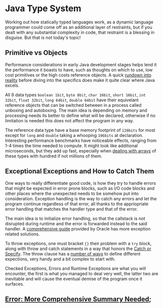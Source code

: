 # Java Type System

Working out how statically typed languages work, as a dynamic language programmer could come off as an additional layer of restraints, but if you dealt with any substantial complexity in code, that restraint is a blessing in disguise. But that is not today's topic!

## Primitive vs Objects

Performance considerations in early Java development stages helps lend it the performance it boasts to have, such as thoughts on which to use, low cost primitives or the high costs reference objects. A quick [rundown into reality](https://betterprogramming.pub/node-js-vs-spring-boot-which-should-you-choose-2366c2f76587) before diving into the specifics does make it quite clear where Java excels.

All 8 data types `boolean 1bit`, `byte 8bit`, `char 16bit`, `short 16bit`, `int 32bit`, `float 32bit`, `long 64bit`, `double 64bit` have their equivelant reference objects that can be switched between in a process called unboxing and autoboxing. The main idea is depending on memory and processing needs its better to define what will be declared, otherwise if no limitation is needed this does not affect the program in any way.

The reference data type have a base memory footprint of `128bits` for most except for `long` and `double` taking a whooping `196bits` at declaration. Interesting performance benchmarks have noticeable effects, ranging from 1-4 times the time needed to compute. It might look like additional microseconds, but they add up fast, especially when [dealing with arrays](https://www.baeldung.com/java-primitives-vs-objects) of these types with hundred if not millions of them.

## Exceptional Exceptions and How to Catch Them

One ways to really differentiate good code, is how they try to handle errors that might be expected in error prone blocks, such as I/O code blocks and other places where the unexpected needs to be somehow put into consideration. Exception handling is the way to catch any errors and let the program continue regardless of that error, all thanks to the appriopriate error handling that matches the handler type and that of the error.

The main idea is to initialize error handling, so that the callstack is not disrupted during runtime and the error is forwarded instead to the said handler. A [comprehensive guide](https://docs.oracle.com/javase/tutorial/essential/exceptions/advantages.html) provided by Oracle has more exception related solutions.

To throw exceptions, one must bracket `{}` their problem with a `try` block, along with throw and catch statements in a way that honors the [Catch or Specify](https://docs.oracle.com/javase/tutorial/essential/exceptions/handling.html). The throw clause has a [number of ways](https://docs.oracle.com/javase/tutorial/essential/exceptions/declaring.html) to define different expections, very handy and a bit complex to start with.

Checked Exceptions, Errors and Runtime Exceptions are what you will encounter, the first is what you managed to deal very well, the latter two are inevitable and will cause the eventual demise of the program once it surfaces.

## [Error: More Comprehensive Summary Needed](https://docs.oracle.com/javase/tutorial/essential/exceptions/index.html);